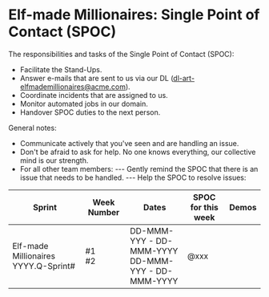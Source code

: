 # Elf-made Millionaires: Single Point of Contact (SPOC)

The responsibilities and tasks of the Single Point of Contact (SPOC):

- Facilitate the Stand-Ups.
- Answer e-mails that are sent to us via our DL (dl-art-elfmademillionaires@acme.com).
- Coordinate incidents that are assigned to us.
- Monitor automated jobs in our domain.
- Handover SPOC duties to the next person.

General notes:

- Communicate actively that you've seen and are handling an issue.
- Don't be afraid to ask for help. No one knows everything, our collective mind is our strength.
- For all other team members:
--- Gently remind the SPOC that there is an issue that needs to be handled.
--- Help the SPOC to resolve issues:

| Sprint | Week Number | Dates | SPOC for this week | Demos |
| -- | -- | -- | -- | -- |
| Elf-made Millionaires YYYY.Q-Sprint# | #1<br>#2 | DD-MMM-YYY - DD-MMM-YYYY<br>DD-MMM-YYY - DD-MMM-YYYY | @xxx | |

